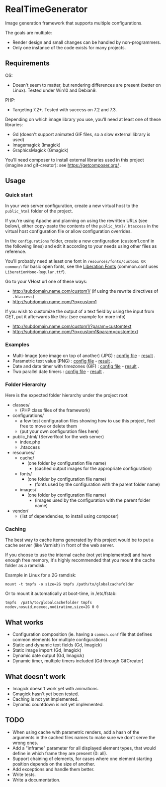 # RealTimeGenerator #

Image generation framework that supports multiple configurations.

The goals are multiple:
* Render design and small changes can be handled by non-programmers.
* Only one instance of the code exists for many projects.

## Requirements ##
OS:
 * Doesn't seem to matter, but rendering differences are present (better on Linux). Tested under Win10 and Debian9.

PHP:
 * Targeting 7.2+. Tested with success on 7.2 and 7.3.

Depending on which image library you use, you'll need at least one of these libraries:
 * Gd (doesn't support animated GIF files, so a slow external library is used)
 * Imagemagick (Imagick)
 * GraphicsMagick (Gmagick)

You'll need composer to install external libraries used in this project (imagine and gif-creator): see <https://getcomposer.org/> .

## Usage ##

### Quick start ###
In your web server configuration, create a new virtual host to the `public_html` folder of the project.

If you're using Apache and planning on using the rewritten URLs (see below), either copy-paste the contents of the `public_html/.htaccess` in the virtual host configuration file or allow configuration overrides.

In the `configurations` folder, create a new configuration (custom1.conf in the following lines) and edit it according to your needs using other files as reference.

You'll probably need at least one font in `resources/fonts/custom1 OR common/`: for basic open fonts, see the [Liberation Fonts](https://pagure.io/liberation-fonts/) (common.conf uses `LiberationMono-Regular.ttf`).

Go to your VHost url one of these ways:
 * http://subdomain.name.com/custom1/ (if using the rewrite directives of `.htaccess`)
 * http://subdomain.name.com/?p=custom1

If you wish to customize the output of a text field by using the input from GET, put it afterwards like this: (see example for more info)
 * http://subdomain.name.com/custom1/?param=customtext
 * http://subdomain.name.com/?p=custom1&param=customtext


### Examples ###
 * Multi-Image (one image on top of another) (JPG) : [config file](configurations/multiimage.conf) - [result](https://rtg.zero-sum.fr/multiimage) .
 * Parametric text value (PNG) : [config file](configurations/textparam.conf) - [result](https://rtg.zero-sum.fr/textparam?name=test) .
 * Date and date timer with timezones (GIF) : [config file](configurations/timer.conf) - [result](https://rtg.zero-sum.fr/timer) .
 * Two parallel date timers : [config file](configurations/multitimer.conf) - [result](https://rtg.zero-sum.fr/multitimer) .

### Folder Hierarchy ###

Here is the expected folder hierarchy under the project root:

 * classes/
   * (PHP class files of the framework)
 * configurations/
   * a few test configuration files showing how to use this project, feel free to move or delete them 
   * (put your own configuration files here)
 * public_html/ (ServerRoot for the web server)
   * index.php
   * .htaccess
 * resources/
   * cache/
     * (one folder by configuration file name)
       * (cached output images for the appropriate configuration)
   * fonts/
     * (one folder by configuration file name)
       * (fonts used by the configuration with the parent folder name)
   * images/
     * (one folder by configuration file name)
       * (images used by the configuration with the parent folder name)
 * vendor/
   * (list of dependencies, to install using composer)

### Caching ###

The best way to cache items generated by this project would be to put a cache server (like Varnish) in front of the web server.

If you choose to use the internal cache (not yet implemented) and have enough free memory, it's highly recommended that you mount the cache folder as a ramdisk.

Example in Linux for a 2G ramdisk:

`mount -t tmpfs -o size=2G tmpfs /path/to/globalcachefolder`

Or to mount it automatically at boot-time, in /etc/fstab:

`tmpfs  /path/to/globalcachefolder tmpfs nodev,nosuid,noexec,nodiratime,size=2G 0 0`


## What works ##
* Configuration composition (ie. having a `common.conf` file that defines common elements for multiple configurations)
* Static and dynamic text fields (Gd, Imagick)
* Static image import (Gd, Imagick)
* Dynamic date output (Gd, Imagick)
* Dynamic timer, multiple timers included (Gd through GifCreator)

## What doesn't work ##
* Imagick doesn't work yet with animations.
* Gmagick hasn't yet been tested.
* Caching is not yet implemented.
* Dynamic countdown is not yet implemented.

## TODO ##
* When using cache with parametric renders, add a hash of the arguments in the cached files names to make sure we don't serve the wrong ones.
* Add a "inframe" parameter for all displayed element types, that would define in which frame they are present (0: all).
* Support chaining of elements, for cases where one element starting position depends on the size of another.
* Add exceptions and handle them better.
* Write tests.
* Write a documentation.
